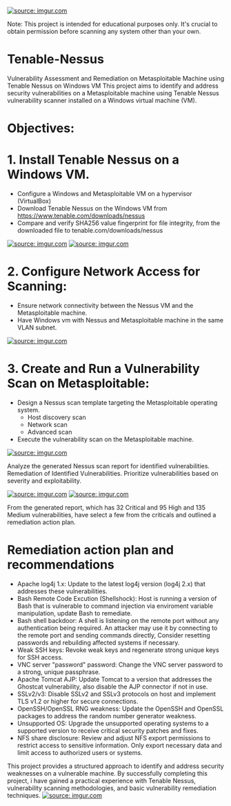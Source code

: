 <a href="https://imgur.com/NuMXYAd"><img src="https://i.imgur.com//NuMXYAd.png" title="source: imgur.com" /></a> 

Note: This project is intended for educational purposes only. It's crucial to obtain permission before scanning any system other than your own.

# Tenable-Nessus 
Vulnerability Assessment and Remediation on Metasploitable Machine using Tenable Nessus on Windows VM
This project aims to identify and address security vulnerabilities on a Metasploitable machine using Tenable Nessus vulnerability scanner installed on a Windows virtual machine (VM).

# Objectives:
# 1. Install Tenable Nessus on a Windows VM.
- Configure a Windows and Metasploitable VM on a hypervisor (VirtualBox)
- Download Tenable Nessus on the Windows VM from  https://www.tenable.com/downloads/nessus
- Compare and verify SHA256 value fingerprint for file integrity, from the downloaded file to tenable.com/downloads/nessus

 <a href="https://imgur.com/KFSPLGu"><img src="https://i.imgur.com//KFSPLGu.png" title="source: imgur.com" /></a>
 <a href="https://imgur.com/Y6baJYz"><img src="https://i.imgur.com//Y6baJYz.png" title="source: imgur.com" /></a>

# 2. Configure Network Access for Scanning:
- Ensure network connectivity between the Nessus VM and the Metasploitable machine.
- Have Windows vm with Nessus and Metasploitable machine in the same VLAN subnet.
  
 <a href="https://imgur.com/A3gxoxZ"><img src="https://i.imgur.com//A3gxoxZ.png" title="source: imgur.com" /></a> 

# 3. Create and Run a Vulnerability Scan on Metasploitable:
- Design a Nessus scan template targeting the Metasploitable operating system.
  - Host discovery scan
  - Network scan
  - Advanced scan
- Execute the vulnerability scan on the Metasploitable machine.
  
 <a href="https://imgur.com/fEeYCpl"><img src="https://i.imgur.com//fEeYCpl.png" title="source: imgur.com" /></a> 
 
Analyze the generated Nessus scan report for identified vulnerabilities.
Remediation of Identified Vulnerabilities.
Prioritize vulnerabilities based on severity and exploitability.

 <a href="https://imgur.com/YrH6fae"><img src="https://i.imgur.com//YrH6fae.png" title="source: imgur.com" /></a> 
 <a href="https://imgur.com/HP2yjta"><img src="https://i.imgur.com//HP2yjta.png" title="source: imgur.com" /></a> 

From the generated report, which has 32 Critical and 95 High and 135 Medium vulnerabilities, have select a few from the criticals and outlined a remediation action plan.

# Remediation action plan and recommendations
- Apache log4j 1.x: Update to the latest log4j version (log4j 2.x) that addresses these vulnerabilities.
- Bash Remote Code Excution (Shellshock): Host is running a version of Bash that is vulnerable to command injection via enviroment variable manipulation, update Bash to remediate.
- Bash shell backdoor: A shell is listening on the remote port without any authentication being required. An attacker may use it by connecting to the remote port and sending commands 
  directly, Consider resetting passwords and rebuilding affected systems if necessary.
- Weak SSH keys: Revoke weak keys and regenerate strong unique keys for SSH access.
- VNC server "password" password: Change the VNC server password to a strong, unique passphrase.
- Apache Tomcat AJP: Update Tomcat to a version that addresses the Ghostcat vulnerability, also disable the AJP connector if not in use.
- SSLv2/v3: Disable SSLv2 and SSLv3 protocols on host and implement TLS v1.2 or higher for secure connections.
- OpenSSH/OpenSSL RNG weakness: Update the OpenSSH and OpenSSL packages to address the random number generator weakness. 
- Unsupported OS: Upgrade the unsupported operating systems to a supported version to receive critical security patches and fixes. 
- NFS share disclosure: Review and adjust NFS export permissions to restrict access to sensitive information. Only export necessary data and limit access to authorized users or systems.

This project provides a structured approach to identify and address security weaknesses on a vulnerable machine. By successfully completing this project, i have gained a practical experience with Tenable Nessus, vulnerability scanning methodologies, and basic vulnerability remediation techniques.
 <a href="https://imgur.com/lR9xxw7"><img src="https://i.imgur.com//lR9xxw7.png" title="source: imgur.com" /></a> 




